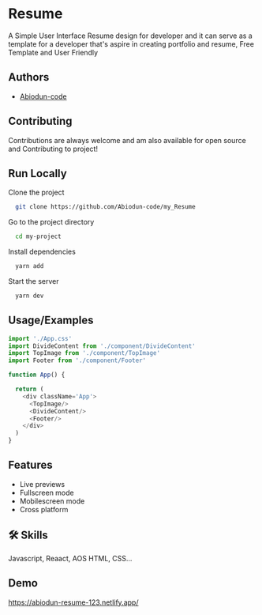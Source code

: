 
# Resume
A Simple User Interface Resume design for developer 
and it can serve as a template for a developer that's aspire in creating portfolio and resume, Free Template and User Friendly
## Authors

- [Abiodun-code](https://github.com/Abiodun-code)


## Contributing

Contributions are always welcome and am also available for open source and Contributing to project!

## Run Locally

Clone the project

```bash
  git clone https://github.com/Abiodun-code/my_Resume
```

Go to the project directory

```bash
  cd my-project
```

Install dependencies

```bash
  yarn add
```

Start the server

```bash
  yarn dev
```


## Usage/Examples

```javascript
import './App.css'
import DivideContent from './component/DivideContent'
import TopImage from './component/TopImage'
import Footer from './component/Footer'

function App() {

  return (
    <div className='App'>
      <TopImage/>
      <DivideContent/>
      <Footer/>
    </div>
  )
}
```


## Features

- Live previews
- Fullscreen mode
- Mobilescreen mode
- Cross platform


## 🛠 Skills
Javascript, Reaact, AOS HTML, CSS...


## Demo

https://abiodun-resume-123.netlify.app/
